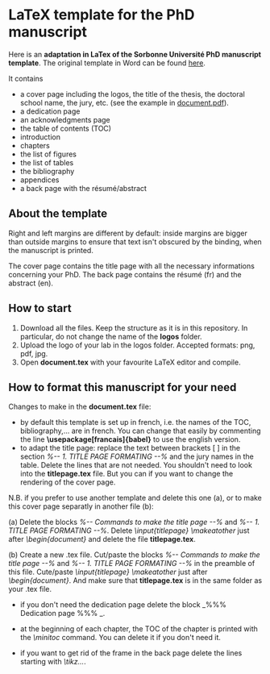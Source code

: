 # LaTeX template for the PhD manuscript

Here is an **adaptation in LaTex of the Sorbonne Université PhD manuscript template**. The original template in Word can be found [here](https://www.sorbonne-universite.fr/le-doctorat/demarches-administratives/soutenance). 

It contains 
* a cover page including the logos, the title of the thesis, the doctoral school name, the jury, etc. (see the example in [document.pdf](https://github.com/apepiot/SU-thesis-template/blob/main/document.pdf)).
* a dedication page
* an acknowledgments page
* the table of contents (TOC)
* introduction
* chapters 
* the list of figures
* the list of tables
* the bibliography
* appendices
* a back page with the résumé/abstract

## About the template

Right and left margins are different by default: inside margins are bigger than outside margins to ensure that text isn't obscured by the binding, when the manuscript is printed.

The cover page contains the title page with all the necessary informations concerning your PhD.
The back page contains the résumé (fr) and the abstract (en).

## How to start
1. Download all the files. Keep the structure as it is in this repository. In particular, do not change the name of the **logos** folder.
2. Upload the logo of your lab in the logos folder. Accepted formats: png, pdf, jpg.
3. Open **document.tex** with your favourite LaTeX editor and compile.


## How to format this manuscript for your need 
Changes to make in the **document.tex** file:
* by default this template is set up in french, i.e. the names of the TOC, bibliography,... are in french. You can change that easily by commenting the line **\usepackage[francais]{babel}** to use the english version.
* to adapt the title page: replace the text between brackets [ ] in the section _%-- 1. TITLE PAGE FORMATING --%_ and the jury names in the table. Delete the lines that are not needed.
You shouldn't need to look into the **titlepage.tex** file. But you can if you want to change the rendering of the cover page.
  
N.B. if you prefer to use another template and delete this one (a), or to make this cover page separatly in another file (b):

(a) Delete the blocks _%-- Commands to make the title page --%_ and _%-- 1. TITLE PAGE FORMATING --%_. Delete _\input{titlepage} \makeatother_ just after _\begin{document}_ and delete the file **titlepage.tex**.

(b) Create a new .tex file. Cut/paste the blocks _%-- Commands to make the title page --%_ and _%-- 1. TITLE PAGE FORMATING --%_ in the preamble of this file. Cute/paste  _\input{titlepage} \makeatother_ just after _\begin{document}_. And make sure that **titlepage.tex** is in the same folder as your .tex file.

* if you don't need the dedication page delete the block _%%% Dedication page %%%	_.

* at the beginning of each chapter, the TOC of the chapter is printed with the _\minitoc_ command. You can delete it if you don't need it.

* if you want to get rid of the frame in the back page delete the lines starting with _\tikz..._.


